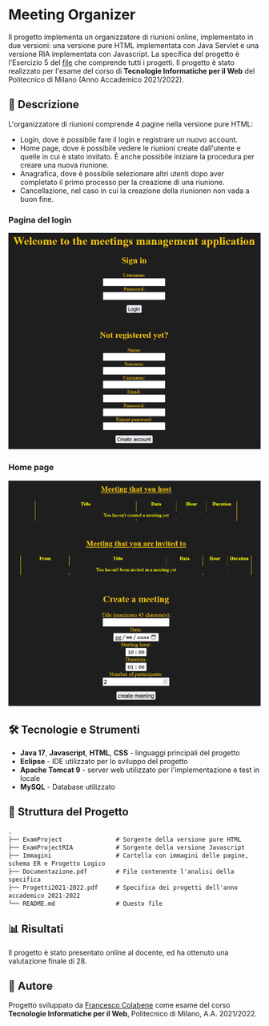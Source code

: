 # Meeting Organizer

Il progetto implementa un organizzatore di riunioni online, implementato in due versioni: una versione pure HTML implementata con Java Servlet e una versione RIA implementata con Javascript. La specifica del progetto è l'Esercizio 5 del [file](Progetti2021-2022.pdf) che comprende tutti i progetti. Il progetto è stato realizzato per l'esame del corso di **Tecnologie Informatiche per il Web** del Politecnico di Milano (Anno Accademico 2021/2022).

## 📌 Descrizione

L'organizzatore di riunioni comprende 4 pagine nella versione pure HTML:
- Login, dove è possibile fare il login e registrare un nuovo account.
- Home page, dove è possibile vedere le riunioni create dall'utente e quelle in cui è stato invitato. È anche possibile iniziare la procedura per creare una nuova riunione.
- Anagrafica, dove è possibile selezionare altri utenti dopo aver completato il primo processo per la creazione di una riunione.
- Cancellazione, nel caso in cui la creazione della riunionen non vada a buon fine.

### Pagina del login
![Login](Immagini/Login.png 'Login')

### Home page
![Home Page](Immagini/HomePage.png 'Home Pagei')


## 🛠 Tecnologie e Strumenti

- **Java 17**, **Javascript**, **HTML**, **CSS** - linguaggi principali del progetto
- **Eclipse** - IDE utilizzato per lo sviluppo del progetto
- **Apache Tomcat 9** - server web utilizzato per l'implementazione e test in locale
- **MySQL** - Database utilizzato


## 📁 Struttura del Progetto

```
.
├── ExamProject               # Sorgente della versione pure HTML
├── ExamProjectRIA            # Sorgente della versione Javascript
├── Immagini                  # Cartella con immagini delle pagine, schema ER e Progetto Logico
├── Documentazione.pdf        # File contenente l'analisi della specifica
├── Progetti2021-2022.pdf     # Specifica dei progetti dell'anno accademico 2021-2022 
└── README.md                 # Questo file
```

## 📊 Risultati 

Il progetto è stato presentato online al docente, ed ha ottenuto una valutazione finale di 28.

## 👤 Autore

Progetto sviluppato da [Francesco Colabene](https://github.com/FrancescoColabene) come esame del corso **Tecnologie Informatiche per il Web**, Politecnico di Milano, A.A. 2021/2022.
